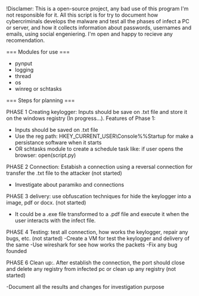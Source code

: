 !Disclamer:
This is a open-source project, any bad use of this program I'm not responsible for it.
All this script is for try to document how cybercriminals develops the malware and test all the phases of infect 
a PC or server, and how it collects information about passwords, usernames and emails, using social engeniering.
I'm open and happy to recieve any recomendation.

=== Modules for use ===
- pynput
- logging
- thread
- os
- winreg or schtasks

=== Steps for planning ===

PHASE 1 Creating keylogger: Inputs should be save on .txt file and store it on the windows registry (In progress...). 
Features of Phase 1:
  - Inputs should be saved on .txt file
  - Use the reg path: HKEY_CURRENT_USER\Console\%%Startup for make a persistance software when it starts
  - OR schtasks module to create a schedule task like:
    if user opens the browser:
      open(script.py)
    
PHASE 2 Connection: Estabish a connection using a reversal connection for transfer the .txt file to the attacker (not started) 
  - Investigate about paramiko and connections

PHASE 3 delivery: use obfuscation techniques for hide the keylogger into a image, pdf or docx. (not started)
  - It could be a .exe file transformed to a .pdf file and execute it when the user interacts with the infect file.
  
PHASE 4 Testing: test all connection, how works the keylogger, repair any bugs, etc. (not started) 
  -Create a VM for test the keylogger and delivery of the same
  -Use wireshark for see how works the packets
  -Fix any bug founded

PHASE 6 Clean up:. After establish the connection, the port should close and delete any registry from infected pc or clean up any registry (not started)
  
  -Document all the results and changes for investigation purpose

